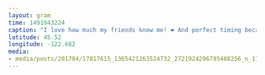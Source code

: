 ```yaml
---
layout: gram
time: 1491943224
caption: "I love how much my friends know me! ❤️ And perfect timing because I am fresh out of clean shirts!"
latitude: 45.52
longitude: -122.682
media:
- media/posts/201704/17817615_1365421263524732_2721924296795488256_n_17879246665047623.jpg
---
```

